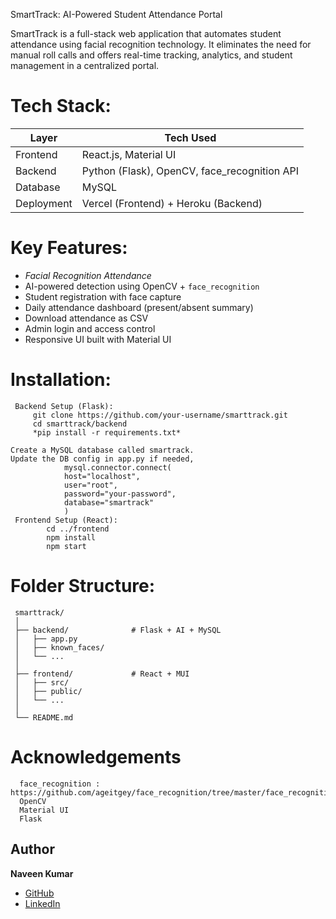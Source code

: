 SmartTrack: AI-Powered Student Attendance Portal

SmartTrack is a full-stack web application that automates student attendance using facial recognition technology. It eliminates the need for manual roll calls and offers real-time tracking, analytics, and student management in a centralized portal.


# Tech Stack:

| Layer        | Tech Used                              |
|--------------|----------------------------------------|
| Frontend     | React.js, Material UI                  |
| Backend      | Python (Flask), OpenCV, face_recognition API |
| Database     | MySQL                                  |
| Deployment   | Vercel (Frontend) + Heroku (Backend)   |


# Key Features:

-  *Facial Recognition Attendance*
-  AI-powered detection using OpenCV + `face_recognition`
-  Student registration with face capture
-  Daily attendance dashboard (present/absent summary)
-  Download attendance as CSV
-  Admin login and access control
-  Responsive UI built with Material UI


# Installation:

     Backend Setup (Flask):
         git clone https://github.com/your-username/smarttrack.git
         cd smarttrack/backend
         *pip install -r requirements.txt*
    
    Create a MySQL database called smartrack.
    Update the DB config in app.py if needed,   
                mysql.connector.connect(
                host="localhost",
                user="root",
                password="your-password",
                database="smartrack"
                )
     Frontend Setup (React):
            cd ../frontend
            npm install
            npm start

# Folder Structure:
            
     smarttrack/
     │
     ├── backend/              # Flask + AI + MySQL
     │   ├── app.py
     │   ├── known_faces/
     │   └── ...
     │
     ├── frontend/             # React + MUI
     │   ├── src/
     │   ├── public/
     │   └── ...
     │
     └── README.md



# Acknowledgements
     
      face_recognition :  https://github.com/ageitgey/face_recognition/tree/master/face_recognition
      OpenCV
      Material UI
      Flask



  ## Author

**Naveen Kumar**

- [GitHub](https://github.com/Acc284)  
- [LinkedIn](https://www.linkedin.com/in/naveen-kumar-b49a39283)

    



























     
